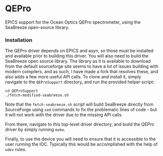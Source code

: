# QEPro

EPICS support for the Ocean Optics QEPro spectrometer, using the SeaBreeze open-source library.

### Installation

The QEPro driver depends on EPICS and asyn, so those must be installed and available prior to building this driver. You will also need to build the SeaBreeze open source library. The library as it is available to download from the default sourceforge site seems to have a lot of issues building with modern compilers, and as such, I have made a fork that resolves these, and also adds a few more useful API calls. To clone and install it, simply navigate to the `QEProSupport` directory, and run the provided helper script:

```
cd QEProSupport
./fetch-modified-seabreeze.sh
```

Note that the `fetch-seabreeze.sh` script will build SeaBreeze directly from SourceForge using `sed` commands to fix the problematic lines of code - but it will not work with the driver due to the missing API calls.

From there, navigate to this top-level driver directory, and build the QEPro driver by simply running `make`.

Finally, to use the device you will need to ensure that it is accessible to the user running the IOC. Typically this would be accomplished with the help of `udev` rules.



